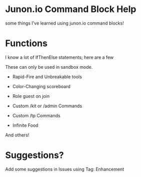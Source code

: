 # Junon.io Command Block Help
some things I've learned using junon.io command blocks!

# Functions

I know a lot of IfThenElse statements; here are a few

 These can only be used in sandbox mode.

* Rapid-Fire and Unbreakable tools

* Color-Changing scoreboard

* Role guest on join

* Custom /kit or /admin Commands

* Custom /tp Commands

* Infinite Food

And others!


# Suggestions?

Add some suggestions in Issues using Tag: Enhancement 
